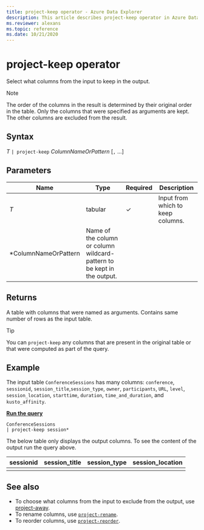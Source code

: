 ```yaml
---
title: project-keep operator - Azure Data Explorer
description: This article describes project-keep operator in Azure Data Explorer.
ms.reviewer: alexans
ms.topic: reference
ms.date: 10/21/2020
---
```

# project-keep operator

Select what columns from the input to keep in the output.

> [!NOTE]
> The order of the columns in the result is determined by their original order in the table. Only the columns that were specified as arguments are kept. The other columns are excluded from the result.

## Syntax

*T* `| project-keep` *ColumnNameOrPattern* [`,` ...]

## Parameters

| Name | Type | Required | Description |
|--|--|--|--|
| *T* | tabular | &check; | Input from which to keep columns.
| *ColumnNameOrPattern | Name of the column or column wildcard-pattern to be kept in the output.

## Returns

A table with columns that were named as arguments. Contains same number of rows as the input table.

> [!TIP]
> You can `project-keep` any columns that are present in the original table or that were computed as part of the query.

## Example

The input table `ConferenceSessions` has many columns: `conference`, `sessionid`, `session_title`,`session_type`, `owner`, `participants`, `URL`, `level`, `session_location`, `starttime`, `duration`, `time_and_duration`, and `kusto_affinity`.

[**Run the query**](https://dataexplorer.azure.com/clusters/help/databases/Samples?query=H4sIAAAAAAAAA3POz0tLLUrNS04NTi0uzszPK+blqlEoKMrPSk0u0c1OTS1QKIZIaAEAWs65FysAAAA=)

```kusto
ConferenceSessions
| project-keep session*
```

The below table only displays the output columns. To see the content of the output run the query above.

|sessionid| session_title| session_type| session_location|
|--|--|--|--|
||||

## See also

* To choose what columns from the input to exclude from the output, use [project-away](projectawayoperator.md).
* To rename columns, use [`project-rename`](projectrenameoperator.md).
* To reorder columns, use [`project-reorder`](projectreorderoperator.md).
